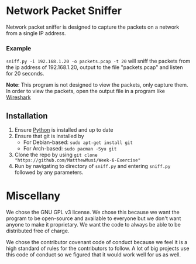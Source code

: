 # Network Packet Sniffer
Network packet sniffer is designed to capture the packets on a network from a single IP address. 

### Example
`sniff.py -i 192.168.1.20 -o packets.pcap -t 20`
will sniff the packets from the ip address of 192.168.1.20, output to the file "packets.pcap" and listen for 20 seconds.

**Note**: This program is not designed to view the packets, only capture them. In order to view the packets, open the output file in a program like [Wireshark](https://www.wireshark.org/)

## Installation
1. Ensure [Python](https://www.python.org/) is installed and up to date
2. Ensure that git is installed by
    * For Debian-based: `sudo apt-get install git`
    * For Arch-based: `sudo pacman -Syu git`
3. Clone the repo by using `git clone "https://github.com/MatthewMusi/Week-6-Exercise"`
4. Run by navigating to directory of `sniff.py` and entering `sniff.py` followed by any parameters.

# Miscellany
We chose the GNU GPL v3 license. We chose this because we want the program to be open-source and available to everyone but we don't want anyone to make it proprietary. We want the code to always be able to be distributed free of charge.

We chose the contributor covenant code of conduct because we feel it is a high standard of rules for the contributors to follow. A lot of big projects use this code of conduct so we figured that it would work well for us as well.